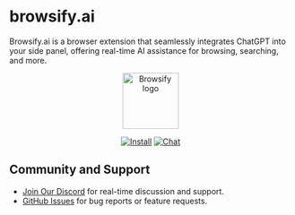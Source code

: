 # browsify.ai

Browsify.ai is a browser extension that seamlessly integrates ChatGPT into your side panel, offering real-time AI assistance for browsing, searching, and more.

<p align="center"><a href="https://browsify.ai" target="_blank"><img width="100" src="https://cdn.jsdelivr.net/gh/yuanzhixiang1996/picx-images-hosting@master/20250309/logo200.5q7kd8seso.webp" alt="Browsify logo"></a></p>

<p align="center">
  <a href="https://chromewebstore.google.com/detail/browsify-ai/jifbpmocffdfmgbcfmgennbmaepghbio" target="_blank"><img src="https://img.shields.io/badge/extension-%20install-65B73A.svg" alt="Install"></a>
  <a href="https://discord.gg/A3C2uV7dUk" target="_blank"><img src="https://img.shields.io/badge/discord-8A2BE2" alt="Chat"></a>
</p>

## Community and Support

- [Join Our Discord](https://discord.gg/A3C2uV7dUk) for real-time discussion and support.
- [GitHub Issues](https://github.com/BrowsifyAI/browsify.ai/issues) for bug reports or feature requests.


